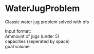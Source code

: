 # WaterJugProblem
Classic water jug problem solved with bfs

Input format: <br>
Ammount of jugs (under 5) <br>
capacities (seperated by space) <br>
goal volume 
